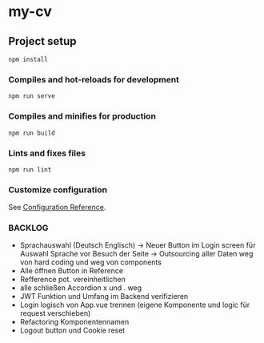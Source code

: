 # my-cv

## Project setup

```
npm install
```

### Compiles and hot-reloads for development

```
npm run serve
```

### Compiles and minifies for production

```
npm run build
```

### Lints and fixes files

```
npm run lint
```

### Customize configuration

See [Configuration Reference](https://cli.vuejs.org/config/).

### BACKLOG

- Sprachauswahl (Deutsch Englisch)
  -> Neuer Button im Login screen für Auswahl Sprache vor Besuch der Seite
  -> Outsourcing aller Daten weg von hard coding und weg von components
- Alle öffnen Button in Reference
- Refference pot. vereinheitlichen
- alle schließen Accordion x und . weg
- JWT Funktion und Umfang im Backend verifizieren
- Login logisch von App.vue trennen (eigene Komponente und logic für request verschieben)
- Refactoring Komponentennamen
- Logout button und Cookie reset
